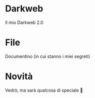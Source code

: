 # Darkweb
Il mio Darkweb 2.0

# File
Documentino (in cui stanno i miei segreti)

# Novità
Vedrò, ma sarà qualcosa di speciale 🥰